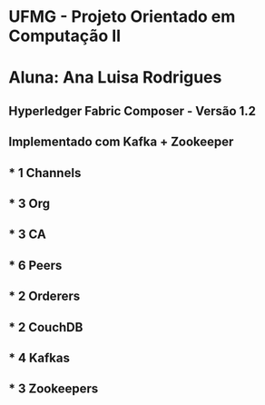 # UFMG - Projeto Orientado em Computação II
# Aluna: Ana Luisa Rodrigues

## Hyperledger Fabric Composer - Versão 1.2

## Implementado com Kafka + Zookeeper

## * 1 Channels 
## * 3 Org 
## * 3 CA 
## * 6 Peers 
## * 2 Orderers
## * 2 CouchDB
## * 4 Kafkas
## * 3 Zookeepers


